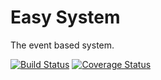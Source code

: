 Easy System
===========
The event based system.

[![Build Status](https://travis-ci.org/easy-system/es-system.svg?branch=master)](https://travis-ci.org/easy-system/es-system)
[![Coverage Status](https://coveralls.io/repos/github/easy-system/es-system/badge.svg?branch=master)](https://coveralls.io/github/easy-system/es-system?branch=master)
